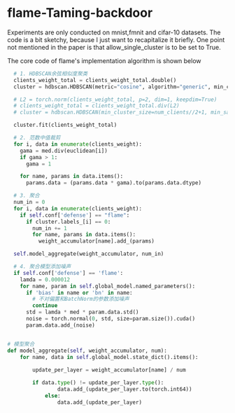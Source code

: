 # flame-Taming-backdoor
Experiments are only conducted on mnist,fmnit and cifar-10 datasets.
The code is a bit sketchy, because I just want to recapitalize it briefly.
One point not mentioned in the paper is that allow_single_cluster is to be set to True.

The core code of flame's implementation algorithm is shown below
```python
  # 1. HDBSCAN余弦相似度聚类
  clients_weight_total = clients_weight_total.double()
  cluster = hdbscan.HDBSCAN(metric="cosine", algorithm="generic", min_cluster_size=num_clients//2+1, min_samples=1,allow_single_cluster=True)

  # L2 = torch.norm(clients_weight_total, p=2, dim=1, keepdim=True)
  # clients_weight_total = clients_weight_total.div(L2)
  # cluster = hdbscan.HDBSCAN(min_cluster_size=num_clients//2+1, min_samples=1, allow_single_cluster=True)

  cluster.fit(clients_weight_total)

  # 2. 范数中值裁剪
  for i, data in enumerate(clients_weight):
    gama = med.div(euclidean[i])
    if gama > 1:
      gama = 1

    for name, params in data.items():
      params.data = (params.data * gama).to(params.data.dtype)

  # 3. 聚合
  num_in = 0
  for i, data in enumerate(clients_weight):
    if self.conf['defense'] == "flame":
      if cluster.labels_[i] == 0:
        num_in += 1
        for name, params in data.items():
          weight_accumulator[name].add_(params)

  self.model_aggregate(weight_accumulator, num_in)

  # 4. 聚合模型添加噪声
  if self.conf['defense'] == 'flame':
    lamda = 0.000012
    for name, param in self.global_model.named_parameters():
      if 'bias' in name or 'bn' in name:
        # 不对偏置和BatchNorm的参数添加噪声
        continue
      std = lamda * med * param.data.std()
      noise = torch.normal(0, std, size=param.size()).cuda()
      param.data.add_(noise)


# 模型聚合
def model_aggregate(self, weight_accumulator, num):
	for name, data in self.global_model.state_dict().items():
		
		update_per_layer = weight_accumulator[name] / num

		if data.type() != update_per_layer.type():
				data.add_(update_per_layer.to(torch.int64))
			else:
				data.add_(update_per_layer)
```
